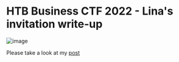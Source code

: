 # HTB Business CTF 2022 - Lina's invitation write-up

![image](https://github.com/cxzero/ctf-writeups/assets/17437230/f6535e4a-638b-45b2-ac5e-18a44620a2e4)

Please take a look at my [post](https://medium.com/@cxzero/review-of-past-year-htb-linas-invitation-ctf-challenge-walkthrough-18cfe5a7e7cb)
